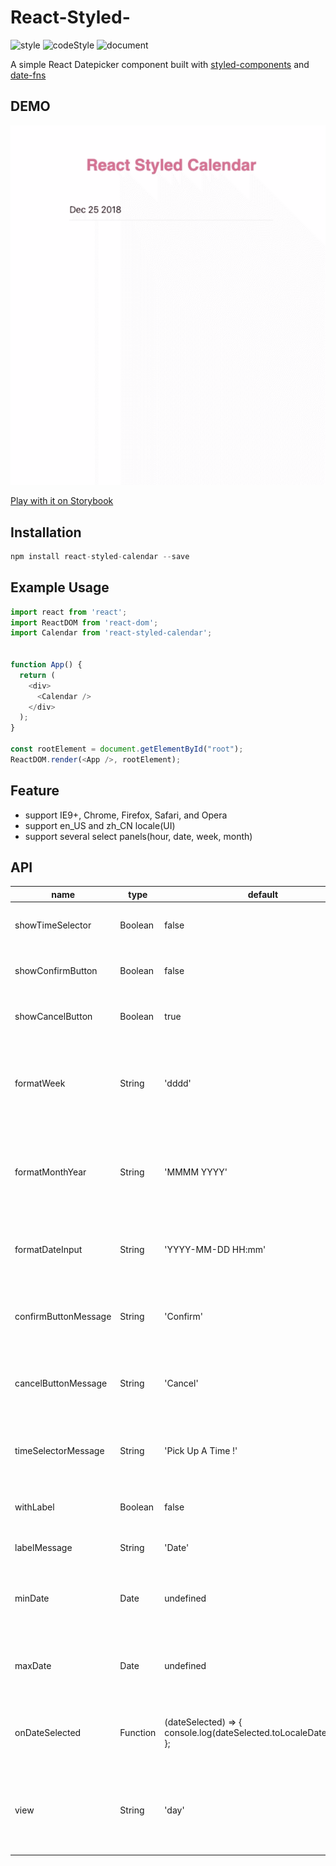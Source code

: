 # React-Styled-
![style](https://img.shields.io/badge/style-styled--components-blue.svg)
![codeStyle](https://img.shields.io/badge/code%20style-airbnb-ff69b4.svg) ![document](
  https://img.shields.io/badge/document-storybook-brightgreen.svg
)

A simple React Datepicker component built with [styled-components](https://www.styled-components.com/) and [date-fns](https://date-fns.org/)


## DEMO
![demo](./demo/demo.gif)

[Play with it on Storybook](http://xiaohanxu.top/react-styled-calendar)

## Installation

```javascript
npm install react-styled-calendar --save
```


## Example Usage

```javascript
import react from 'react';
import ReactDOM from 'react-dom';
import Calendar from 'react-styled-calendar';


function App() {
  return (
    <div>
      <Calendar />
    </div>
  );
}

const rootElement = document.getElementById("root");
ReactDOM.render(<App />, rootElement);
```
## Feature
- support IE9+, Chrome, Firefox, Safari, and Opera
- support en_US and zh_CN locale(UI)
- support several select panels(hour, date, week, month)
## API

name | type | default | description 
---- | ---- | ------- | -----------
showTimeSelector | Boolean | false | control the display of the TimeSelector 
showConfirmButton | Boolean | false | control the display of the Confirm Button
showCancelButton | Boolean | true | control the display of the Cancel Butto
formatWeek | String | 'dddd' | A string used to override the default formattting of the weekday in the Calendar Header
formatMonthYear | String | 'MMMM YYYY' | A string used to override the default formatting of the month and year in  Calendar Header
formatDateInput | String | 'YYYY-MM-DD HH:mm' | A string used to specify the format of the date in dateinput component
confirmButtonMessage | String | 'Confirm' | A string specify the message shows up at the confirm button
cancelButtonMessage | String | 'Cancel' | A string specify the message shows up at the cancel button
timeSelectorMessage | String | 'Pick Up A Time !' | A string specify the content of the switch of the time selector
withLabel | Boolean | false | Whether show up the label of the Date input
labelMessage | String | 'Date' | The content of the date input label
minDate | Date | undefined | The minimum date that can be selected from the calendar
maxDate | Date | undefined | The maximum date that can be selected from the calendar
onDateSelected | Function | (dateSelected) => { console.log(dateSelected.toLocaleDateString()) }; | The handler function which is called once a date is selected
view | String | 'day' | It specifies the view of the datepicker, it can be one of ['day', 'week', 'month']